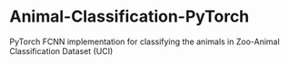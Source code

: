 # Animal-Classification-PyTorch
PyTorch FCNN implementation for classifying the animals in Zoo-Animal Classification Dataset (UCI)

